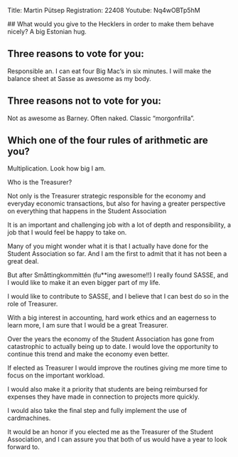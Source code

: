 Title: Martin Pütsep
Registration: 22408
Youtube: Nq4wOBTp5hM

<section class="well" markdown="1">
## What would you give to the Hecklers in order to make them behave nicely?
A big Estonian hug.

## Three reasons to vote for you:
Responsible an. I can eat four Big Mac’s in six minutes. I will make the balance sheet at Sasse as awesome as my body.

## Three reasons not to vote for you:
Not as awesome as Barney. Often naked. Classic “morgonfrilla”.

## Which one of the four rules of arithmetic are you?
Multiplication. Look how big I am.
</section>

Who is the Treasurer?

Not only is the Treasurer strategic responsible for the economy and everyday economic transactions, but also for having a greater perspective on everything that happens in the Student Association

It is an important and challenging job with a lot of depth and responsibility, a job that I would feel be happy to take on.

Many of you might wonder what it is that I actually have done for the Student Association so far. And I am the first to admit that it has not been a great deal.

But after Småttingkommittén (fu**ing awesome!!) I really found SASSE, and I would like to make it an even bigger part of my life.

I would like to contribute to SASSE, and I believe that I can best do so in the role of Treasurer.

With a big interest in accounting, hard work ethics and an eagerness to learn more, I am sure that I would be a great Treasurer.

Over the years the economy of the Student Association has gone from catastrophic to actually being up to date. I would love the opportunity to continue this trend and make the economy even better.

If elected as Treasurer I would improve the routines giving me more time to focus on the important workload.

I would also make it a priority that students are being reimbursed for expenses they have made in connection to projects more quickly.

I would also take the final step and fully implement the use of cardmachines.

It would be an honor if you elected me as the Treasurer of the Student Association, and I can assure you that both of us would have a year to look forward to.

